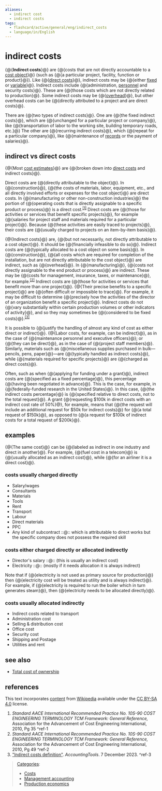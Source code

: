 ```yaml
---
aliases:
  - indirect cost
  - indirect costs
tags:
  - flashcard/active/general/eng/indirect_costs
  - language/in/English
---
```


# indirect costs

{@{__Indirect costs__}@} are {@{costs that are not directly accountable to a [cost object](cost%20object.md)}@} \(such as {@{a particular project, facility, function or product}@}\). Like {@{[direct costs](direct%20costs.md)}@}, indirect costs may be {@{either [fixed](fixed%20cost.md) or [variable](variable%20cost.md)}@}. Indirect costs include {@{administration, [personnel](personnel.md) and security costs}@}. These are {@{those costs which are not directly related to production}@}. Some indirect costs may be {@{[overhead](overhead%20(business).md)}@}, but other overhead costs can be {@{directly attributed to a project and are direct costs}@}. <!--SR:!2026-02-16,291,330!2026-02-16,291,330!2026-02-17,292,330!2026-02-15,290,330!2026-02-17,292,330!2026-02-19,294,330!2026-02-15,290,330!2026-02-17,292,330!2026-02-19,294,330-->

There are {@{two types of indirect costs}@}. One are {@{the fixed indirect costs}@}, which are {@{unchanged for a particular project or company}@}, like {@{transportation of labor to the working site, building temporary roads, etc.}@} The other are {@{recurring indirect costs}@}, which {@{repeat for a particular company}@}, like {@{maintenance of [records](business%20record.md) or the payment of salaries}@}. <!--SR:!2026-02-16,291,330!2026-02-19,294,330!2026-02-16,291,330!2026-02-15,290,330!2025-10-23,194,310!2026-02-19,294,330!2026-02-18,293,330-->

## indirect vs direct costs

{@{Most [cost estimates](cost%20estimate.md)}@} are {@{broken down into [direct costs](direct%20costs.md) and indirect costs}@}. <!--SR:!2026-02-19,294,330!2026-02-16,291,330-->

Direct costs are {@{directly attributable to the object}@}. In {@{construction}@}, {@{the costs of materials, labor, equipment, etc., and all directly involved efforts or expenses for the cost object}@} are direct costs. In {@{manufacturing or other non-construction industries}@} the portion of {@{operating costs that is directly assignable to a specific product or process}@} is a direct cost.<sup>[\[1\]](#^ref-1)</sup> Direct costs are {@{those for activities or services that benefit specific projects}@}, for example {@{salaries for project staff and materials required for a particular project}@}. Because {@{these activities are easily traced to projects}@}, their costs are {@{usually charged to projects on an item-by-item basis}@}. <!--SR:!2026-02-17,292,330!2026-02-18,293,330!2026-12-24,483,310!2026-02-15,290,330!2026-02-18,293,330!2026-02-15,290,330!2026-02-11,286,330!2026-02-16,291,330!2026-02-17,292,330-->

{@{Indirect costs}@} are, {@{but not necessarily, not directly attributable to a cost object}@}. It should be {@{financially infeasible to do so}@}. Indirect costs are {@{typically allocated to a cost object on some basis}@}. In {@{construction}@}, {@{all costs which are required for completion of the installation, but are not directly attributable to the cost object}@} are indirect, such as {@{overhead}@}. In {@{manufacturing}@}, {@{costs not directly assignable to the end product or process}@} are indirect. These may be {@{costs for management, insurance, taxes, or maintenance}@}, for example.<sup>[\[2\]](#^ref-2)</sup> Indirect costs are {@{those for activities or services that benefit more than one project}@}. {@{Their precise benefits to a specific project}@} are {@{often difficult or impossible to trace}@}. For example, it may be difficult to determine {@{precisely how the activities of the director of an organization benefit a specific project}@}. Indirect costs do not {@{vary substantially within certain production volumes or other indicators of activity}@}, and so they may sometimes be {@{considered to be fixed costs}@}.<sup>[\[3\]](#^ref-3)</sup> <!--SR:!2026-02-10,285,330!2028-01-22,824,330!2026-02-18,293,330!2026-02-18,293,330!2026-02-18,293,330!2027-05-06,574,310!2026-02-18,293,330!2026-02-14,289,330!2026-02-18,293,330!2027-12-27,807,330!2026-02-18,293,330!2026-02-15,290,330!2026-02-19,294,330!2026-02-17,292,330!2026-10-27,469,310!2026-02-19,294,330-->

It is possible to {@{justify the handling of almost any kind of cost as either direct or indirect}@}. {@{Labor costs, for example, can be indirect}@}, as in the case of {@{maintenance personnel and executive officers}@}; or {@{they can be direct}@}, as in the case of {@{project staff members}@}. Similarly, materials such as {@{miscellaneous supplies purchased in bulk—pencils, pens, paper}@}—are {@{typically handled as indirect costs}@}, while {@{materials required for specific projects}@} are {@{charged as direct costs}@}. <!--SR:!2026-02-16,291,330!2026-02-15,290,330!2026-02-15,290,330!2026-02-13,288,330!2027-12-17,798,330!2026-02-18,293,330!2026-02-15,290,330!2026-02-18,293,330!2026-02-16,291,330-->

Often, such as when {@{applying for funding under a grant}@}, indirect costs are {@{specified as a fixed percentage}@}, this percentage {@{having been negotiated in advance}@}. This is the case, for example, in {@{federally-funded research in the United States}@}. In this case, {@{the indirect costs percentage}@} is {@{specified relative to direct costs, not to the total request}@}. A grant {@{requesting \$100k in direct costs with an indirect cost rate of 50%}@}, for example, means that {@{the request will include an additional request for \$50k for indirect costs}@} for {@{a total request of \$150k}@}, as opposed to {@{a request for \$100k of indirect costs for a total request of \$200k}@}. <!--SR:!2026-02-19,294,330!2026-02-16,291,330!2026-02-17,292,330!2026-02-17,292,330!2026-02-18,293,330!2026-02-17,292,330!2026-02-19,294,330!2026-02-17,292,330!2026-02-15,290,330!2026-02-15,290,330-->

## examples

{@{The same cost}@} can be {@{labeled as indirect in one industry and direct in another}@}. For example, {@{fuel cost in a telecom}@} is {@{usually allocated as an indirect cost}@}, while {@{for an airliner it is a direct cost}@}. <!--SR:!2026-02-12,287,330!2026-02-16,291,330!2026-02-19,294,330!2026-02-19,294,330!2026-02-19,294,330-->

### costs usually charged directly

- Salary/wages
- Consultants
- Materials
- Tools
- Rent
- Transport
- Labour
- Direct materials
- PPC
- Any kind of subcontract ::@:: which is attributable to direct works but the specific company does not possess the required skill <!--SR:!2026-02-15,290,330!2026-02-16,291,330-->

### costs either charged directly or allocated indirectly

- Director's salary ::@:: \(this is usually an indirect cost\) <!--SR:!2026-02-18,293,330!2026-02-19,294,330-->
- Electricity ::@:: \(mostly if it needs allocation it is always indirect\) <!--SR:!2025-10-26,197,310!2026-02-16,291,330-->

Note that if {@{electricity is not used as primary source for production}@} then {@{electricity cost will be treated as utility and is always indirect}@}. For example, if {@{electricity is required to run the boiler which in turn generates steam}@}, then {@{electricity needs to be allocated directly}@}. <!--SR:!2026-02-17,292,330!2028-02-04,835,330!2028-01-29,830,330!2026-02-17,292,330-->

### costs usually allocated indirectly

- Indirect costs related to transport
- Administration cost
- Selling & distribution cost
- Office cost
- Security cost
- Shipping and Postage
- Utilities and rent

## see also

- [Total cost of ownership](total%20cost%20of%20ownership.md)

## references

This text incorporates [content](https://en.wikipedia.org/wiki/indirect_costs) from [Wikipedia](Wikipedia.md) available under the [CC BY-SA 4.0](https://creativecommons.org/licenses/by-sa/4.0/) license.

1. _Standard AACE International Recommended Practice No. 10S-90 COST ENGINEERING TERMINOLOGY TCM Framework: General Reference,_ Association for the Advancement of Cost Engineering International, 2010, Pg 35 <a id="^ref-1"></a>^ref-1
2. _Standard AACE International Recommended Practice No. 10S-90 COST ENGINEERING TERMINOLOGY TCM Framework: General Reference,_ Association for the Advancement of Cost Engineering International, 2010, Pg 49 <a id="^ref-2"></a>^ref-2
3. ["Indirect costs definition"](https://www.accountingtools.com/articles/what-are-indirect-costs.html). _AccountingTools_. 7 December 2023. <a id="^ref-3"></a>^ref-3

> [Categories](https://en.wikipedia.org/wiki/Help:Category):
>
> - [Costs](https://en.wikipedia.org/wiki/Category:Costs)
> - [Management accounting](https://en.wikipedia.org/wiki/Category:Management%20accounting)
> - [Production economics](https://en.wikipedia.org/wiki/Category:Production%20economics)
